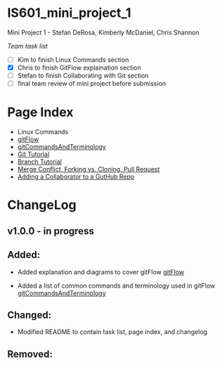 # IS601_mini_project_1
Mini Project 1 - Stefan DeRosa, Kimberly McDaniel, Chris Shannon

*Team task list*
- [ ] Kim to finish Linux Commands section
- [X] Chris to finish GitFlow explaination section
- [ ] Stefan to finish Collaborating with Git section
- [ ] final team review of mini project before submission

# Page Index
* Linux Commands
* [gitFlow](/Chris/gitFlow.md)
* [gitCommandsAndTerminology](/Chris/gitCommandsAndTerminology.md)
* [Git Tutorial](https://github.com/cshannon-mdsol/IS601_mini_project_1/blob/master/Stefan/HowToInstallGit.md)
* [Branch Tutorial](https://github.com/cshannon-mdsol/IS601_mini_project_1/blob/master/Stefan/Branch.md)
* [Merge Conflict, Forking vs. Cloning, Pull Request](https://github.com/cshannon-mdsol/IS601_mini_project_1/blob/master/Stefan/Merge.md)
* [Adding a Collaborator to a GutHub Repo](https://github.com/cshannon-mdsol/IS601_mini_project_1/blob/master/Stefan/Collaborator.md)

# ChangeLog

## v1.0.0 - in progress

## Added:

* Added explanation and diagrams to cover gitFlow [gitFlow](/Chris/gitFlow.md) 

* Added a list of common commands and terminology used in gitFlow [gitCommandsAndTerminology](/Chris/gitCommandsAndTerminology.md) 

## Changed:

* Modified README to contain task list, page index, and changelog

## Removed: